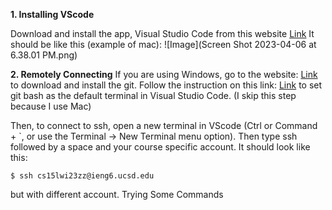 **1. Installing VScode**

Download and install the app, Visual Studio Code from this website [Link]([http://a.com](https://code.visualstudio.com/))
It should be like this (example of mac):
![Image](Screen Shot 2023-04-06 at 6.38.01 PM.png)

**2. Remotely Connecting**
If you are using Windows, go to the website: [Link](https://gitforwindows.org/) to download and install the git. Follow the instruction on this link: [Link](https://stackoverflow.com/a/50527994) to set git bash as the default terminal in Visual Studio Code. (I skip this step because I use Mac)

Then, to connect to ssh, open a new terminal in VScode (Ctrl or Command + `, or use the Terminal → New Terminal menu option). Then type ssh followed by a space and your course specific account. It should look like this: 
```
$ ssh cs15lwi23zz@ieng6.ucsd.edu
```
but with different account.
Trying Some Commands

